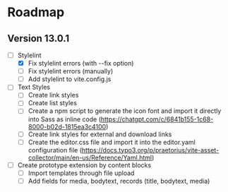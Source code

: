 # Roadmap

## Version 13.0.1
- [ ] Stylelint
  - [x] Fix stylelint errors (with --fix option)
  - [ ] Fix stylelint errors (manually)
  - [ ] Add stylelint to vite.config.js
- [ ] Text Styles
  - [ ] Create link styles
  - [ ] Create list styles
  - [ ] Create a npm script to generate the icon font and import it directly into Sass as inline code (https://chatgpt.com/c/6841b155-1c68-8000-b02d-1815ea3c4100)
  - [ ] Create link styles for external and download links
  - [ ] Create the editor.css file and import it into the editor.yaml configuration file (https://docs.typo3.org/p/praetorius/vite-asset-collector/main/en-us/Reference/Yaml.html)
- [ ] Create prototype extension by content blocks
  - [ ] Import templates through file upload
  - [ ] Add fields for media, bodytext, records (title, bodytext, media)